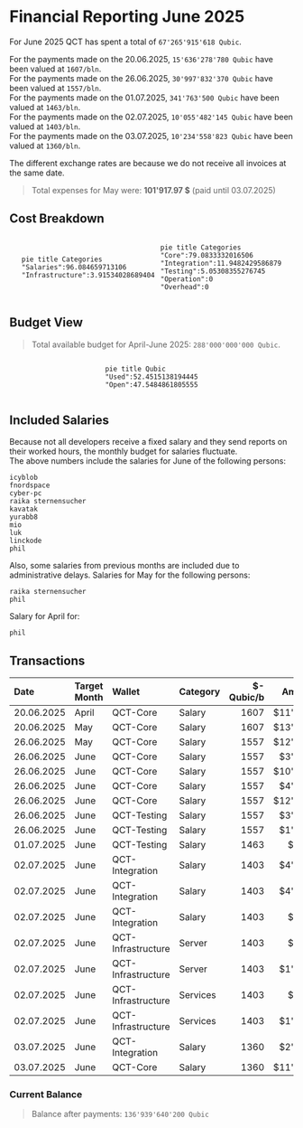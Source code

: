 # Financial Reporting June 2025
For June 2025 QCT has spent a total of `67'265'915'618 Qubic`.

For the payments made on the 20.06.2025, `15'636'278'780 Qubic` have been valued at `1607/bln`.<br>
For the payments made on the 26.06.2025, `30'997'832'370 Qubic` have been valued at `1557/bln`.<br>
For the payments made on the 01.07.2025, `341'763'500 Qubic` have been valued at `1463/bln`.<br>
For the payments made on the 02.07.2025, `10'055'482'145 Qubic` have been valued at `1403/bln`.<br>
For the payments made on the 03.07.2025, `10'234'558'823 Qubic` have been valued at `1360/bln`.<br>

The different exchange rates are because we do not receive all invoices at the same date.

> Total expenses for May were: **101'917.97 $** (paid until 03.07.2025)

## Cost Breakdown

<div style="display: flex; justify-content: center; align-items: center; gap: 10px;flex-wrap:wrap;">
<div>

 ```mermaid
pie title Categories
"Salaries":96.084659713106
"Infrastructure":3.91534028689404
```


</div>
 <div>

 ```mermaid
pie title Categories
"Core":79.0833332016506
"Integration":11.9482429586879
"Testing":5.05308355276745
"Operation":0
"Overhead":0
```

 </div>
</div>

## Budget View
> Total available budget for April-June 2025: `288'000'000'000 Qubic`.

<div style="display: flex; justify-content: center; align-items: center; gap: 10px;flex-wrap:wrap;">
<div>

```mermaid
pie title Qubic
"Used":52.4515138194445
"Open":47.5484861805555
```

 </div>
</div>

## Included Salaries
Because not all developers receive a fixed salary and they send reports on their worked hours, the monthly budget for salaries fluctuate.<br>
The above numbers include the salaries for June of the following persons:

```
icyblob
fnordspace
cyber-pc
raika sternensucher
kavatak
yurabb8
mio
luk
linckode
phil
```

Also, some salaries from previous months are included due to administrative delays.
Salaries for May for the following persons:
```
raika sternensucher
phil
```

Salary for April for:
```
phil
```

## Transactions


| Date       | Target Month | Wallet             | Category | $-Qubic/b |   Amount $ |  Amount Qubic | TX Link                                                                                            |
| :--------- | :----------- | :----------------- | :------- | --------: | ---------: | ------------: | :------------------------------------------------------------------------------------------------- |
| 20.06.2025 | April        | QCT-Core           | Salary   |      1607 | $11'758.75 | 7'317'205'974 | https://explorer.qubic.org/network/tx/vagknbruqcqitebxwetmnvhluwrbfzbzlypsjytlweilzsbyvqddjojbviki |
| 20.06.2025 | May          | QCT-Core           | Salary   |      1607 | $13'368.75 | 8'319'072'806 | https://explorer.qubic.org/network/tx/kquqkysofdrmvdrlnzhsyssdkbacpnqrrptowwlxngaorxpyjhzjwsedvaxb |
| 26.06.2025 | May          | QCT-Core           | Salary   |      1557 | $12'840.56 | 8'246'989'403 | https://explorer.qubic.org/network/tx/odefmuxgbanaygxipgfyvehqkvfgawukghoahrjlnawuxtjafddmuxfexrlm |
| 26.06.2025 | June         | QCT-Core           | Salary   |      1557 |  $3'000.00 | 1'926'782'274 | https://explorer.qubic.org/network/tx/cmszaprbpvnpxgakbwfirbrhsalgrvapyvodxbvifhbibzxzurgrwibbqhgg |
| 26.06.2025 | June         | QCT-Core           | Salary   |      1557 | $10'932.50 | 7'021'515'735 | https://explorer.qubic.org/network/tx/cmszaprbpvnpxgakbwfirbrhsalgrvapyvodxbvifhbibzxzurgrwibbqhgg |
| 26.06.2025 | June         | QCT-Core           | Salary   |      1557 |  $4'000.00 | 2'569'043'031 | https://explorer.qubic.org/network/tx/cmszaprbpvnpxgakbwfirbrhsalgrvapyvodxbvifhbibzxzurgrwibbqhgg |
| 26.06.2025 | June         | QCT-Core           | Salary   |      1557 | $12'840.56 | 8'246'989'403 | https://explorer.qubic.org/network/tx/cmszaprbpvnpxgakbwfirbrhsalgrvapyvodxbvifhbibzxzurgrwibbqhgg |
| 26.06.2025 | June         | QCT-Testing        | Salary   |      1557 |  $3'150.00 | 2'023'121'387 | https://explorer.qubic.org/network/tx/fctwbzwswmabkcxnbscvyixhwtsdeqxnhmfnixxkvaemjgxxoqcrnmogjrue |
| 26.06.2025 | June         | QCT-Testing        | Salary   |      1557 |  $1'500.00 |   963'391'137 | https://explorer.qubic.org/network/tx/fctwbzwswmabkcxnbscvyixhwtsdeqxnhmfnixxkvaemjgxxoqcrnmogjrue |
| 01.07.2025 | June         | QCT-Testing        | Salary   |      1463 |    $500.00 |   341'763'500 | https://explorer.qubic.org/network/tx/iuzlcudibrniiastqltudviwievfjiyesbmytespugcthzvtdgbmtqleppxd |
| 02.07.2025 | June         | QCT-Integration    | Salary   |      1403 |  $4'910.50 | 3'500'000'000 | https://explorer.qubic.org/network/tx/dwyalbmngakggdjnidsvarnmiwgedewcowqwuwdhgdtyoxrgzxdmjsufnhoc |
| 02.07.2025 | June         | QCT-Integration    | Salary   |      1403 |  $4'900.00 | 3'492'516'037 | https://explorer.qubic.org/network/tx/dwyalbmngakggdjnidsvarnmiwgedewcowqwuwdhgdtyoxrgzxdmjsufnhoc |
| 02.07.2025 | June         | QCT-Integration    | Salary   |      1403 |    $306.91 |   218'750'000 | https://explorer.qubic.org/network/tx/dwyalbmngakggdjnidsvarnmiwgedewcowqwuwdhgdtyoxrgzxdmjsufnhoc |
| 02.07.2025 | June         | QCT-Infrastructure | Server   |      1403 |    $841.75 |   599'966'500 | https://explorer.qubic.org/network/tx/oexyjjiyuizbegsjralvxdgvrjpgrmsdzdtqzwatbhmfwinlfwlxproenzbk |
| 02.07.2025 | June         | QCT-Infrastructure | Server   |      1403 |  $1'227.20 |   874'697'078 | https://explorer.qubic.org/network/tx/oexyjjiyuizbegsjralvxdgvrjpgrmsdzdtqzwatbhmfwinlfwlxproenzbk |
| 02.07.2025 | June         | QCT-Infrastructure | Services |      1403 |    $821.48 |   585'518'318 | https://explorer.qubic.org/network/tx/oexyjjiyuizbegsjralvxdgvrjpgrmsdzdtqzwatbhmfwinlfwlxproenzbk |
| 02.07.2025 | June         | QCT-Infrastructure | Services |      1403 |  $1'100.00 |   784'034'212 | https://explorer.qubic.org/network/tx/oexyjjiyuizbegsjralvxdgvrjpgrmsdzdtqzwatbhmfwinlfwlxproenzbk |
| 03.07.2025 | June         | QCT-Integration    | Salary   |      1360 |  $2'060.00 | 1'514'705'882 | https://explorer.qubic.org/network/tx/tsafkwfdaompsglvvgzjvniwnbtcvnffvxnnmqmilamioqiuemcvjcpdvpjh |
| 03.07.2025 | June         | QCT-Core           | Salary   |      1360 | $11'859.00 | 8'719'852'941 | https://explorer.qubic.org/network/tx/wkobpsnzjlxyhbakfbgpapywsbggztefprvfjdgcghtsjdncgrfrokpezbrh |

### Current Balance

> Balance after payments: `136'939'640'200 Qubic`<br>